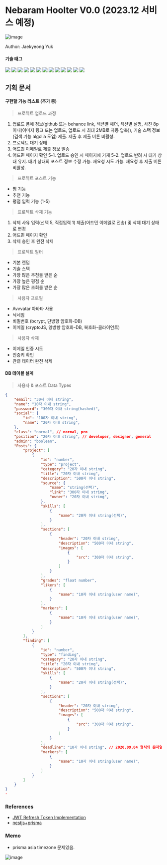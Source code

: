 # Nebaram Hoolter V0.0 (2023.12 서비스 예정)

![image](https://github.com/yjglab/Hoolter/assets/70316567/9b823283-9168-4fd2-be2e-cb6485378346)

Author: Jaekyeong Yuk

#### 기술 태그

<div> 
<img src="https://img.shields.io/badge/TypeScript-3178C6?style=for-the-badge&logo=TypeScript&logoColor=white">
<img src="https://img.shields.io/badge/React-61DAFB?style=for-the-badge&logo=React&logoColor=white">
<img src="https://img.shields.io/badge/Next.js-000000?style=for-the-badge&logo=Next.js&logoColor=white">
<img src="https://img.shields.io/badge/reactquery-FF4154?style=for-the-badge&logo=reactquery&logoColor=white">
<img src="https://img.shields.io/badge/Redux--Toolkit-764ABC?style=for-the-badge&logo=Redux&logoColor=white">
<img src="https://img.shields.io/badge/Tailwindcss-06B6D4?style=for-the-badge&logo=Tailwindcss&logoColor=white">
<img src="https://img.shields.io/badge/Emotion-569A31?style=for-the-badge&logo=Emotion&logoColor=white">
<img src="https://img.shields.io/badge/Framer-0055FF?style=for-the-badge&logo=Framer&logoColor=white">
<img src="https://img.shields.io/badge/vercel-000000?style=for-the-badge&logo=vercel&logoColor=white">
<img src="https://img.shields.io/badge/nest.js-E0234E?style=for-the-badge&logo=nestjs&logoColor=white">
<img src="https://img.shields.io/badge/postgre sql-4169E1?style=for-the-badge&logo=postgresql&logoColor=white">
<img src="https://img.shields.io/badge/prisma-2D3748?style=for-the-badge&logo=prisma&logoColor=white">
<img src="https://img.shields.io/badge/firebase-FFCA28?style=for-the-badge&logo=firebase&logoColor=white">
</div>

## 기획 문서

#### 구현할 기능 리스트 (추가 중)

> 프로젝트 업로드 과정

1. 업로드 폼에 정보(github 또는 behance link, 섹션별 헤더, 섹션별 설명, 사진 8p이내(이미지 링크 또는 업로드, 업로드 시 최대 2MB로 자동 압축)), 기술 스택 정보(검색 기능 algolia 도입) 제출. 제출 후 제출 버튼 비활성.
2. 프로젝트 대기 상태
3. 어드민 이메일로 제출 정보 발송
4. 어드민 페이지 확인
   5-1. 업로드 승인 시 페이지에 기재
   5-2. 업로드 반려 시 대기 상태 유지. 대기 상태의 포스트 정보 수정 가능. 재요청 시도 가능. 재요청 후 제출 버튼 비활성.

> 프로젝트 포스트 기능

- 찜 기능
- 추천 기능
- 평점 입력 기능 (1-5)

> 프로젝트 삭제 기능

1. 삭제 사유 입력(선택 5, 직접입력 1) 제출(어드민 이메일로 전송) 및 삭제 대기 상태로 변경
2. 어드민 페이지 확인
3. 삭제 승인 후 완전 삭제

> 프로젝트 필터

- 기본 랜덤
- 기술 스택
- 가장 많은 추천을 받은 순
- 가장 높은 평점 순
- 가장 많은 조회를 받은 순

> 사용자 프로필

- Avvvatar 아바타 사용
- 닉네임
- 비밀번호 (bcrypt, 단방향 암호화-DB)
- 이메일 (cryptoJS, 양방향 암호화-DB, 복호화-클라이언트)

> 사용자 삭제

- 이메일 인증 시도
- 인증키 확인
- 관련 데이터 완전 삭제

#### DB 테이블 설계

> 사용자 & 포스트 Data Types

```json
{
    "email": "30자 이내 string",
    "name": "10자 이내 string",
    "password": "300자 이내 string(hashed)",
    "social": {
        "id": "100자 이내 string",
        "name": "20자 이내 string",
    },
    "class": "normal", // normal, pro
    "position": "20자 이내 string", // developer, designer, general
    "admin": "boolean",
    "Posts": {
        "project": [
            {
                "id": "number",
                "type": "project",
                "category": "20자 이내 string",
                "title": "20자 이내 string",
                "description": "500자 이내 string",
                "source": {
                    "name": "string(선택)",
                    "link": "300자 이내 string",
                    "owner": "20자 이내 string",
                },
                "skills": [
                    {
                        "name": "20자 이내 string(선택)",
                    }
                ],
                "sections": [
                    {
                        "header": "20자 이내 string",
                        "description": "500자 이내 string",
                        "images": [
                            {
                                "src": "300자 이내 string",
                            }
                        ]
                    }
                ],
                "grades": "float number",
                "likers": [
                    {
                        "name": "10자 이내 string(user name)",
                    }
                ],
                "markers": [
                    {
                        "name": "10자 이내 string(user name)",
                    }
                ]
            }
        ],
        "finding": [
            {
                "id": "number",
                "type": "finding",
                "category": "20자 이내 string",
                "title": "20자 이내 string",
                "description": "500자 이내 string",
                "skills": [
                    {
                        "name": "20자 이내 string(선택)",
                    }
                ],
                "sections": [
                    {
                        "header": "20자 이내 string",
                        "description": "500자 이내 string",
                        "images": [
                            {
                                "src": "300자 이내 string",
                            }
                        ]
                    }
                ],
                "deadline": "10자 이내 string", // 2020.09.04 형식의 문자열
                "markers": [
                    {
                        "name": "10자 이내 string(user name)",
                    }
                ]
            }
        ]
    }
}
-
```

### References

- [JWT Refresh Token Implementation](https://wanago.io/2020/09/21/api-nestjs-refresh-tokens-jwt/)
- [nestjs+prisma](https://docs.nestjs.com/recipes/prisma)

### Memo

- prisma asia timezone 문제있음.

![image](https://github.com/yjglab/nebaram/assets/70316567/5bc77120-ce07-4052-9db3-460c082852b1)

